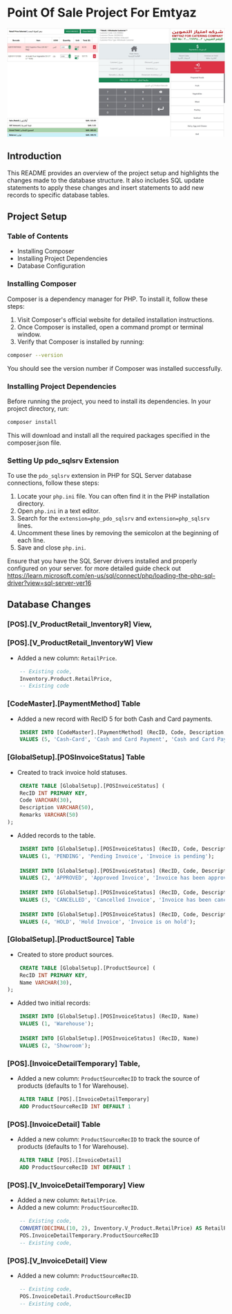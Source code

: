 # Point Of Sale Project For Emtyaz

![POS Screen 1](images/screen1.jpeg)

## Introduction

This README provides an overview of the project setup and highlights the changes made to the database structure. It also includes SQL update statements to apply these changes and insert statements to add new records to specific database tables.

## Project Setup

### Table of Contents

- Installing Composer
- Installing Project Dependencies
- Database Configuration

### Installing Composer

Composer is a dependency manager for PHP. To install it, follow these steps:

1. Visit Composer's official website for detailed installation instructions.
2. Once Composer is installed, open a command prompt or terminal window.
3. Verify that Composer is installed by running:

```bash
composer --version

```

You should see the version number if Composer was installed successfully.

### Installing Project Dependencies

Before running the project, you need to install its dependencies. In your project directory, run:

```bash
composer install
```

This will download and install all the required packages specified in the composer.json file.

### Setting Up pdo_sqlsrv Extension

To use the `pdo_sqlsrv` extension in PHP for SQL Server database connections, follow these steps:

1. Locate your `php.ini` file. You can often find it in the PHP installation directory.
2. Open `php.ini` in a text editor.
3. Search for the `extension=php_pdo_sqlsrv` and `extension=php_sqlsrv` lines.
4. Uncomment these lines by removing the semicolon at the beginning of each line.
5. Save and close `php.ini`.

Ensure that you have the SQL Server drivers installed and properly configured on your server. for more detailed guide check out https://learn.microsoft.com/en-us/sql/connect/php/loading-the-php-sql-driver?view=sql-server-ver16

## Database Changes

### [POS].[V_ProductRetail_InventoryR] View,

### [POS].[V_ProductRetail_InventoryW] View

- Added a new column: `RetailPrice`.

```sql
    -- Existing code,
    Inventory.Product.RetailPrice,
    -- Existing code
```

### [CodeMaster].[PaymentMethod] Table

- Added a new record with RecID 5 for both Cash and Card payments.

```sql
    INSERT INTO [CodeMaster].[PaymentMethod] (RecID, Code, Description, Remarks)
    VALUES (5, 'Cash-Card', 'Cash and Card Payment', 'Cash and Card Payment Method');
```

### [GlobalSetup].[POSInvoiceStatus] Table

- Created to track invoice hold statuses.

```sql
    CREATE TABLE [GlobalSetup].[POSInvoiceStatus] (
    RecID INT PRIMARY KEY,
    Code VARCHAR(30),
    Description VARCHAR(50),
    Remarks VARCHAR(50)
);
```

- Added records to the table.

```sql
    INSERT INTO [GlobalSetup].[POSInvoiceStatus] (RecID, Code, Description, Remarks)
    VALUES (1, 'PENDING', 'Pending Invoice', 'Invoice is pending');

    INSERT INTO [GlobalSetup].[POSInvoiceStatus] (RecID, Code, Description, Remarks)
    VALUES (2, 'APPROVED', 'Approved Invoice', 'Invoice has been approved');

    INSERT INTO [GlobalSetup].[POSInvoiceStatus] (RecID, Code, Description, Remarks)
    VALUES (3, 'CANCELLED', 'Cancelled Invoice', 'Invoice has been cancelled');

    INSERT INTO [GlobalSetup].[POSInvoiceStatus] (RecID, Code, Description, Remarks)
    VALUES (4, 'HOLD', 'Hold Invoice', 'Invoice is on hold');

```

### [GlobalSetup].[ProductSource] Table

- Created to store product sources.

```sql
    CREATE TABLE [GlobalSetup].[ProductSource] (
    RecID INT PRIMARY KEY,
    Name VARCHAR(30),
);
```

- Added two initial records:

```sql
    INSERT INTO [GlobalSetup].[POSInvoiceStatus] (RecID, Name)
    VALUES (1, 'Warehouse');

    INSERT INTO [GlobalSetup].[POSInvoiceStatus] (RecID, Name)
    VALUES (2, 'Showroom');
```

### [POS].[InvoiceDetailTemporary] Table,

- Added a new column: `ProductSourceRecID` to track the source of products (defaults to 1 for Warehouse).

```sql
    ALTER TABLE [POS].[InvoiceDetailTemporary]
    ADD ProductSourceRecID INT DEFAULT 1
```

### [POS].[InvoiceDetail] Table

- Added a new column: `ProductSourceRecID` to track the source of products (defaults to 1 for Warehouse).

```sql
    ALTER TABLE [POS].[InvoiceDetail]
    ADD ProductSourceRecID INT DEFAULT 1
```

### [POS].[V_InvoiceDetailTemporary] View

- Added a new column: `RetailPrice`.
- Added a new column: `ProductSourceRecID`.

```sql
    -- Existing code,
    CONVERT(DECIMAL(10, 2), Inventory.V_Product.RetailPrice) AS RetailPrice,
    POS.InvoiceDetailTemporary.ProductSourceRecID
    -- Existing code,
```

### [POS].[V_InvoiceDetail] View

- Added a new column: `ProductSourceRecID`.

```sql
    -- Existing code,
    POS.InvoiceDetail.ProductSourceRecID
    -- Existing code,
```
